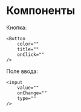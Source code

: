 # Компоненты

Кнопка:

```
<Button
    color=""
    title=""
    onClick=""
/>
```

Поле ввода:

```
<input
    value=""
    onChange=""
    type=""
/>
```
